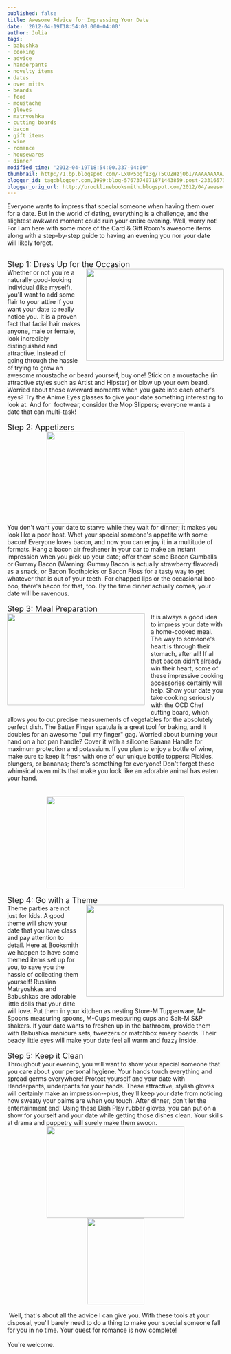 ```yaml
---
published: false
title: Awesome Advice for Impressing Your Date
date: '2012-04-19T18:54:00.000-04:00'
author: Julia
tags:
- babushka
- cooking
- advice
- handerpants
- novelty items
- dates
- oven mitts
- beards
- food
- moustache
- gloves
- matryoshka
- cutting boards
- bacon
- gift items
- wine
- romance
- housewares
- dinner
modified_time: '2012-04-19T18:54:00.337-04:00'
thumbnail: http://1.bp.blogspot.com/-LxUP5pgfI3g/T5COZHzjObI/AAAAAAAAAJg/Tvl8ZRu67QY/s72-c/blog+021.jpg
blogger_id: tag:blogger.com,1999:blog-5767374071871443859.post-2331657385587183287
blogger_orig_url: http://brooklinebooksmith.blogspot.com/2012/04/awesome-advice-for-impressing-your-date.html
---
```


Everyone wants to impress that special someone when having them over for a date. But in the world of dating, everything is a challenge, and the slightest awkward moment could ruin your entire evening. Well, worry not! For I am here with some more of the Card &amp; Gift Room's awesome items along with a step-by-step&nbsp;guide to&nbsp;having an&nbsp;evening you&nbsp;nor your date will&nbsp;likely forget.<br /><br /><div style="border-bottom: medium none; border-left: medium none; border-right: medium none; border-top: medium none;"><span style="font-size: large;">Step 1: Dress&nbsp;Up&nbsp;for the Occasion</span></div><div style="border-bottom: medium none; border-left: medium none; border-right: medium none; border-top: medium none;"><a href="http://1.bp.blogspot.com/-LxUP5pgfI3g/T5COZHzjObI/AAAAAAAAAJg/Tvl8ZRu67QY/s1600/blog+021.jpg" imageanchor="1" style="clear: right; cssfloat: right; float: right; margin-bottom: 1em; margin-left: 1em;"><img border="0" height="213" qda="true" src="http://1.bp.blogspot.com/-LxUP5pgfI3g/T5COZHzjObI/AAAAAAAAAJg/Tvl8ZRu67QY/s320/blog+021.jpg" width="320" /></a>Whether or not you're a naturally good-looking individual (like myself), you'll want to add some flair to your attire if you want your date to really notice you. It is a proven fact that facial hair makes anyone, male or female, look incredibly distinguished and attractive. Instead of going through the hassle of trying to grow an awesome moustache or beard yourself, buy one! Stick on a moustache (in attractive styles such as Artist and Hipster) or blow up your own beard. Worried about those awkward moments when you gaze into each other's eyes? Try the Anime Eyes glasses to give your date something interesting to look at. And for&nbsp; footwear, consider the Mop Slippers; everyone wants a date that can multi-task!</div><br /><div style="border-bottom: medium none; border-left: medium none; border-right: medium none; border-top: medium none;"><span style="font-size: large;">Step 2: Appetizers</span></div><div class="separator" style="clear: both; text-align: center;"><a href="http://4.bp.blogspot.com/-j8Su-t7Rczw/T5COdzy4e3I/AAAAAAAAAJo/P3TTlHpnSfs/s1600/blog+016.jpg" imageanchor="1" style="margin-left: 1em; margin-right: 1em;"><img border="0" height="213" qda="true" src="http://4.bp.blogspot.com/-j8Su-t7Rczw/T5COdzy4e3I/AAAAAAAAAJo/P3TTlHpnSfs/s320/blog+016.jpg" width="320" /></a></div><div style="border-bottom: medium none; border-left: medium none; border-right: medium none; border-top: medium none;">You don't want your date to starve while they wait for dinner; it makes you look like a poor host. Whet your special someone's appetite with some bacon! Everyone loves bacon, and now you can enjoy it in a multitude of formats. Hang a bacon air freshener in your car to make an instant impression when you pick up your date; offer them some Bacon Gumballs or Gummy Bacon (Warning: Gummy Bacon is actually strawberry flavored) as a snack, or Bacon Toothpicks or Bacon Floss for a tasty way to get whatever that is out of your teeth. For chapped lips or the occasional boo-boo, there's bacon for that, too. By the time dinner actually comes, your date will be ravenous.</div><br /><span style="font-size: large;">Step 3: Meal Preparation</span><br /><div class="separator" style="border-bottom: medium none; border-left: medium none; border-right: medium none; border-top: medium none; clear: both; text-align: center;"><a href="http://1.bp.blogspot.com/-VWNru7HNj0I/T5CR8FoB4-I/AAAAAAAAAJw/VbOvssSiufs/s1600/blog+022.jpg" imageanchor="1" style="clear: left; cssfloat: left; float: left; margin-bottom: 1em; margin-right: 1em;"><img border="0" height="213" qda="true" src="http://1.bp.blogspot.com/-VWNru7HNj0I/T5CR8FoB4-I/AAAAAAAAAJw/VbOvssSiufs/s320/blog+022.jpg" width="320" /></a></div>It is always a good idea to impress your date with a home-cooked meal. The way to someone's heart is through their stomach, after all! If all that bacon didn't already win their heart, some of these impressive cooking accessories certainly will help. Show your date you take cooking seriously with the OCD Chef cutting board, which allows you to cut precise measurements of vegetables for the absolutely perfect dish. The Batter Finger spatula is a great tool for baking, and it doubles for an awesome "pull my finger" gag. Worried about burning your hand on a hot pan handle? Cover it with a silicone Banana Handle for maximum protection and potassium. If you plan to enjoy a bottle of wine, make sure to keep it fresh with one of our unique bottle toppers: Pickles, plungers, or bananas; there's something for everyone! Don't forget these whimsical oven mitts that make you look like an adorable animal has eaten your hand. <br /><br /><br /><div class="separator" style="clear: both; text-align: center;"><a href="http://1.bp.blogspot.com/-Mjg6imiAP1Y/T5CUUVlTNtI/AAAAAAAAAJ4/tqMSOUYsnrw/s1600/blog+003.jpg" imageanchor="1" style="margin-left: 1em; margin-right: 1em;"><img border="0" height="213" qda="true" src="http://1.bp.blogspot.com/-Mjg6imiAP1Y/T5CUUVlTNtI/AAAAAAAAAJ4/tqMSOUYsnrw/s320/blog+003.jpg" width="320" /></a></div><br /><span style="font-size: large;">Step 4: Go with a Theme</span><br /><div style="border-bottom: medium none; border-left: medium none; border-right: medium none; border-top: medium none;"><a href="http://4.bp.blogspot.com/-1reN9skA-Ew/T5CUmizDJ1I/AAAAAAAAAKA/zK1Vc0LXB3c/s1600/blog+007.jpg" imageanchor="1" style="clear: right; cssfloat: right; float: right; margin-bottom: 1em; margin-left: 1em;"><img border="0" height="213" qda="true" src="http://4.bp.blogspot.com/-1reN9skA-Ew/T5CUmizDJ1I/AAAAAAAAAKA/zK1Vc0LXB3c/s320/blog+007.jpg" width="320" /></a>Theme parties are not just for kids. A good theme will show your date that you have class and pay attention to detail. Here at Booksmith we happen to have some themed items set up for you, to save you the hassle of collecting them yourself! Russian Matryoshkas and Babushkas are adorable little dolls that your date will love. Put them in your kitchen as nesting Store-M Tupperware, M-Spoons measuring spoons,&nbsp;M-Cups measuring cups and Salt-M S&amp;P shakers.&nbsp;If your date wants to freshen up in the&nbsp;bathroom, provide them with Babushka manicure sets, tweezers or&nbsp;matchbox emery boards. Their beady little eyes&nbsp;will make your date feel all warm and fuzzy inside.</div><div style="border-bottom: medium none; border-left: medium none; border-right: medium none; border-top: medium none;"><br /></div><div style="border-bottom: medium none; border-left: medium none; border-right: medium none; border-top: medium none;"><span style="font-size: large;">Step 5: Keep it Clean</span></div><div style="border-bottom: medium none; border-left: medium none; border-right: medium none; border-top: medium none;">Throughout your&nbsp;evening, you will want to show your special someone that you care about your personal hygiene. Your hands touch everything and spread germs everywhere! Protect yourself and your date with Handerpants, underpants for your hands. These attractive, stylish gloves will certainly make an impression--plus, they'll keep your date from noticing how sweaty your palms are when you touch. After dinner, don't let the entertainment end! Using these Dish Play rubber gloves, you can put on a show for yourself and your date while getting those dishes clean. Your skills at drama and puppetry will surely make them swoon.</div><div class="separator" style="border-bottom: medium none; border-left: medium none; border-right: medium none; border-top: medium none; clear: both; text-align: center;"><a href="http://3.bp.blogspot.com/--KbVTDqsAjk/T5CW5xgYbkI/AAAAAAAAAKI/C4UpY1U7_cg/s1600/blog+026.jpg" imageanchor="1" style="margin-left: 1em; margin-right: 1em;"><img border="0" height="213" qda="true" src="http://3.bp.blogspot.com/--KbVTDqsAjk/T5CW5xgYbkI/AAAAAAAAAKI/C4UpY1U7_cg/s320/blog+026.jpg" width="320" /></a><a href="http://2.bp.blogspot.com/-KmkyxZqOkH4/T5CW8Nrc3XI/AAAAAAAAAKQ/Y52g4RaUx88/s1600/blog+001.jpg" imageanchor="1" style="margin-left: 1em; margin-right: 1em;"><img border="0" height="200" qda="true" src="http://2.bp.blogspot.com/-KmkyxZqOkH4/T5CW8Nrc3XI/AAAAAAAAAKQ/Y52g4RaUx88/s200/blog+001.jpg" width="133" /></a></div><div class="separator" style="border-bottom: medium none; border-left: medium none; border-right: medium none; border-top: medium none; clear: both; text-align: center;"><br /></div><div style="border-bottom: medium none; border-left: medium none; border-right: medium none; border-top: medium none;">&nbsp;Well, that's about all the advice I can give you. With these tools at your disposal, you'll barely need to do a thing to make your special someone fall for you in no time. Your quest for romance is now complete!</div><div style="border-bottom: medium none; border-left: medium none; border-right: medium none; border-top: medium none;"><br /></div><div style="border-bottom: medium none; border-left: medium none; border-right: medium none; border-top: medium none;">You're welcome.</div><div style="border-bottom: medium none; border-left: medium none; border-right: medium none; border-top: medium none;"><br /></div>